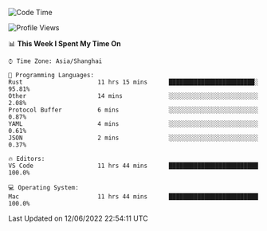 <!--START_SECTION:waka-->
![Code Time](http://img.shields.io/badge/Code%20Time-1%2C374%20hrs%2022%20mins-blue)

![Profile Views](http://img.shields.io/badge/Profile%20Views-14-blue)

📊 **This Week I Spent My Time On** 

```text
⌚︎ Time Zone: Asia/Shanghai

💬 Programming Languages: 
Rust                     11 hrs 15 mins      ████████████████████████░   95.81% 
Other                    14 mins             ░░░░░░░░░░░░░░░░░░░░░░░░░   2.08% 
Protocol Buffer          6 mins              ░░░░░░░░░░░░░░░░░░░░░░░░░   0.87% 
YAML                     4 mins              ░░░░░░░░░░░░░░░░░░░░░░░░░   0.61% 
JSON                     2 mins              ░░░░░░░░░░░░░░░░░░░░░░░░░   0.37%

🔥 Editors: 
VS Code                  11 hrs 44 mins      █████████████████████████   100.0%

💻 Operating System: 
Mac                      11 hrs 44 mins      █████████████████████████   100.0%

```


 Last Updated on 12/06/2022 22:54:11 UTC
<!--END_SECTION:waka-->
